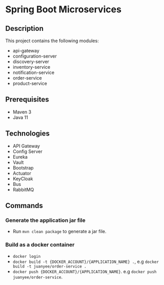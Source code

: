 # Spring Boot Microservices

## Description
This project contains the following modules:
- api-gateway
- configuration-server
- discovery-server
- inventory-service
- notification-service
- order-service
- product-service

## Prerequisites
- Maven 3
- Java 11

## Technologies
- API Gateway
- Config Server
- Eureka
- Vault
- Bootstrap
- Actuator
- KeyCloak
- Bus
- RabbitMQ

## Commands
### Generate the application jar file
- Run `mvn clean package` to generate a jar file.

### Build as a docker container
- `docker login`
- `docker build -t {DOCKER_ACCOUNT}/{APPLICATION_NAME} .`, e.g `docker build -t juanyee/order-service .`
- `docker push {DOCKER_ACCOUNT}/{APPLICATION_NAME}`. e.g `docker push juanyee/order-service`.